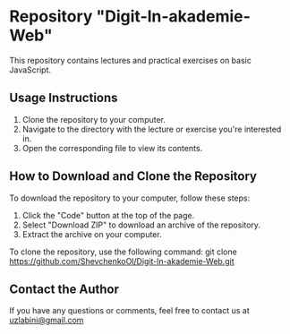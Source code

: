 # Repository "Digit-ln-akademie-Web"

This repository contains lectures and practical exercises on basic JavaScript.

## Usage Instructions

1. Clone the repository to your computer.
2. Navigate to the directory with the lecture or exercise you're interested in.
3. Open the corresponding file to view its contents.

## How to Download and Clone the Repository

To download the repository to your computer, follow these steps:

1. Click the "Code" button at the top of the page.
2. Select "Download ZIP" to download an archive of the repository.
3. Extract the archive on your computer.

To clone the repository, use the following command:
git clone https://github.com/ShevchenkoOl/Digit-ln-akademie-Web.git


## Contact the Author

If you have any questions or comments, feel free to contact us at uzlabini@gmail.com

